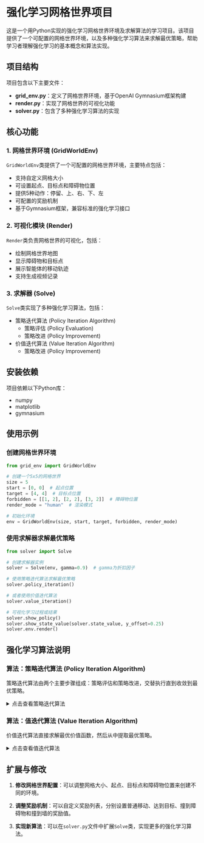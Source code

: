 # 强化学习网格世界项目

这是一个用Python实现的强化学习网格世界环境及求解算法的学习项目。该项目提供了一个可配置的网格世界环境，以及多种强化学习算法来求解最优策略，帮助学习者理解强化学习的基本概念和算法实现。

## 项目结构

项目包含以下主要文件：

- **grid_env.py**：定义了网格世界环境，基于OpenAI Gymnasium框架构建
- **render.py**：实现了网格世界的可视化功能
- **solver.py**：包含了多种强化学习算法的实现

## 核心功能

### 1. 网格世界环境 (GridWorldEnv)

`GridWorldEnv`类提供了一个可配置的网格世界环境，主要特点包括：

- 支持自定义网格大小
- 可设置起点、目标点和障碍物位置
- 提供5种动作：停留、上、右、下、左
- 可配置的奖励机制
- 基于Gymnasium框架，兼容标准的强化学习接口

### 2. 可视化模块 (Render)

`Render`类负责网格世界的可视化，包括：
- 绘制网格世界地图
- 显示障碍物和目标点
- 展示智能体的移动轨迹
- 支持生成视频记录

### 3. 求解器 (Solve)

`Solve`类实现了多种强化学习算法，包括：
- 策略迭代算法 (Policy Iteration Algorithm)
    - 策略评估 (Policy Evaluation)
    - 策略改进 (Policy Improvement)
- 价值迭代算法 (Value Iteration Algorithm)
    - 策略改进 (Policy Improvement)

## 安装依赖

项目依赖以下Python库：

- numpy
- matplotlib
- gymnasium

## 使用示例

### 创建网格世界环境

```python
from grid_env import GridWorldEnv

# 创建一个5x5的网格世界
size = 5
start = [0, 0]  # 起点位置
target = [4, 4]  # 目标点位置
forbidden = [[1, 2], [2, 2], [3, 2]]  # 障碍物位置
render_mode = "human"  # 渲染模式

# 初始化环境
env = GridWorldEnv(size, start, target, forbidden, render_mode)
```

### 使用求解器求解最优策略

```python
from solver import Solve

# 创建求解器实例
solver = Solve(env, gamma=0.9)  # gamma为折扣因子

# 使用策略迭代算法求解最优策略
solver.policy_iteration()

# 或者使用价值迭代算法
solver.value_iteration()

# 可视化学习过程或结果
solver.show_policy()  
solver.show_state_value(solver.state_value, y_offset=0.25)
solver.env.render()
```

## 强化学习算法说明

### 算法：策略迭代算法 (Policy Iteration Algorithm)

策略迭代算法由两个主要步骤组成：策略评估和策略改进，交替执行直到收敛到最优策略。

<details>
<summary>点击查看策略迭代算法</summary>

#### 算法类型
动态规划算法 (Dynamic Programming Algorithm)，用于解决马尔可夫决策过程 (Markov Decision Process, MDP)

#### 算法目标
- **求解贝尔曼最优方程 (Bellman Optimality Equation)**
    - 找到最优状态值函数 $v^*$ (Optimal State-Value Function)
    - 找到最优策略 $\pi^*$ (Optimal Policy)
    - 解决序列决策问题中的长期累积奖励最大化问题

- **数学表达**：
  策略迭代不直接求解贝尔曼最优方程，而是通过迭代策略来逼近最优策略。每次迭代包括两个步骤：
  1. 策略评估：计算当前策略的状态值函数。
  2. 策略改进：根据当前值函数改进策略。

#### 算法原理
- **数学基础**：基于策略评估和策略改进定理。
  - **策略评估**：对于固定策略 $\pi$，通过迭代求解贝尔曼方程得到该策略的状态值函数 $v_{\pi}$。
  - **策略改进**：根据 $v_{\pi}$，通过选择每个状态下的最优动作来改进策略。
- **核心思想**：通过交替执行策略评估和策略改进，逐步提升策略的质量，直至策略不再改变。
- **收敛性保证**：由于策略改进定理，每次迭代都会产生一个严格更好的策略（除非已经最优）。由于策略数量有限，算法会在有限步内收敛。
- **策略评估步骤**：通过迭代贝尔曼期望方程来求解当前策略的值函数。
- **策略改进步骤**：利用当前值函数，对每个状态选择贪婪动作，形成新策略。

#### 输入参数
- **状态空间 (State Space)**：所有可能状态的集合 $S$
- **动作空间 (Action Space)**： 在状态 $s$ 下可用的动作集合 $A(s)$
- **状态转移概率 (State Transition Probabilities)**：从状态 $s$ 执行动作 $a$ 后转移到状态 $s'$ 的概率 $p(s'|s,a)$ 
- **奖励概率 (Reward Probabilities)**：在状态 $s$ 执行动作 $a$ 获得奖励 $r$ 的概率 $p(r|s,a)$
- **折扣因子 (Discount Factor)**：未来奖励的折扣系数 $\gamma \in [0, 1]$
- **策略评估收敛阈值 (Policy Evaluation Convergence Threshold)**：用于判断策略评估步骤中值函数收敛的标准 $\epsilon$
- **初始策略 (Initial Policy)**：策略迭代的起始策略 $\pi_0$
- **最大迭代次数** $K_{max}$（防止无限循环的保险措施）

#### 初始化阶段
- **设置迭代计数器**：表示为 $k = 0$
- **初始化策略**：表示为 $\pi_0$，可以是任意策略，通常选择随机策略或贪婪策略（如果有先验知识）
- **设置收敛标志**：表示为 converged = False

#### 算法流程

<div style="background-color：#f0f0f0; padding：10px; border-radius：5px;">

<div style="background:rgba(179, 190, 197, 0.94); padding：10px; border-radius：5px; margin：5px 0;"> 
<strong> 主迭代循环开始 </strong>
</div>

1. **策略评估 (Policy Evaluation)**：
   - 目标：计算当前策略 $\pi_k$ 的值函数 $v_{\pi_k}$
   - 初始化：设置 $v^{(0)}_{\pi_k}$ 为任意值（例如全零）
   - 迭代：使用贝尔曼期望方程进行迭代，直到值函数收敛（变化小于阈值 $\epsilon$）
     - 对于每个状态 $s \in S$：
$`
v^{(j+1)}_{\pi_k}(s) = \sum_a \pi_k(a|s) \left[ \sum_r p(r|s,a)r + \gamma \sum_{s'} p(s'|s,a) v^{(j)}_{\pi_k}(s') \right]
`$
   - 输出：收敛的值函数 $v_{\pi_k}$

2. **策略改进 (Policy Improvement)**：
   - 目标：根据当前值函数 $v_{\pi_k}$ 改进策略
   - 对于每个状态 $s \in S$：
     - 对于每个动作 $a \in A(s)$，计算动作值函数： $q_{\pi_k}(s,a) = \sum_r p(r|s,a)r + \gamma \sum_{s'} p(s'|s,a) v_{\pi_k}(s')$
     - 选择贪婪动作： $a_k^*(s) = \arg\max_{a \in A(s)} q_{\pi_k}(s,a)$
     - 更新策略： $\pi_{k+1}(a|s) = 1$ 如果 $a = a_k^*(s)$，否则为0（确定性策略）

3. **策略收敛检查 (Policy Convergence Check)**：
   - 如果对于所有状态 $s$， $\pi_{k+1}(\cdot | s) = \pi_k(\cdot | s)$ （即策略不再改变），则设置 converged = True
   - 否则，迭代计数器递增： $k \leftarrow k + 1$

<div style="background:rgba(179, 190, 197, 0.94); padding：10px; border-radius：5px; margin：5px 0;"> 
<strong>主迭代循环结束</strong>
</div>
</div>

#### 终止与输出
- **收敛条件**：当策略不再改变（即 $\pi_{k+1} = \pi_k$）或 $k \geq K_{max}$ 时算法终止
- **输出结果**：
  - **最优值函数 (Optimal Value Function)**： $v^* = v_{\pi_k}$
  - **最优策略 (Optimal Policy)**： $\pi^* = \pi_k$
  - **实际迭代次数**： $k$
- **算法保证**：
  - 由于策略改进定理，每次迭代策略都会改进，直到达到最优策略。
  - 最终得到的策略是最优策略，值函数是最优值函数。

#### 算法复杂度分析
- **时间复杂度 (Time Complexity)**： 
  - 每次策略评估： $O(|S|^2 \times |A|)$ 每次迭代，策略评估需要多次迭代（记作 $J$），所以一次策略评估步骤为 $O(J \times |S|^2 \times |A|)$
  - 策略改进： $O(|S|^2 \times |A|)$
  - 总复杂度： $O(K \times (J \times |S|^2 \times |A| + |S|^2 \times |A|))$，其中 $K$ 是策略迭代次数， $J$ 是策略评估的迭代次数。
  - 策略迭代次数 $K$ 通常很少，因为策略会快速收敛。

- **空间复杂度 (Space Complexity)**： 
  - $O(|S| \times |A|)$ 存储转移概率和奖励函数
  - $O(|S|)$ 存储值函数
  - $O(|S| \times |A|)$ 存储策略（对于确定性策略，可以只存储每个状态的动作，即 $O(|S|)$）

- **收敛速率 (Convergence Rate)**： 
  - 策略迭代通常以线性速率收敛，但由于策略空间有限，实际迭代次数很少。

#### 关键性质
- **单调改进 (Monotonic Improvement)**：每次策略改进都会产生一个更好的策略，即 $v_{\pi_{k+1}} \geq v_{\pi_k}$（逐点成立）
- **有限收敛 (Finite Convergence)**：由于策略数量有限，算法在有限步内收敛。
- **最优性条件 (Optimality Condition)**：收敛时满足贝尔曼最优方程。

#### 优缺点分析
**优点**：
- 收敛速度快（通常比值迭代快）
- 策略通常会在值函数收敛之前就稳定下来
- 理论保证收敛到最优解

**缺点**：
- 每次迭代都需要完整的策略评估，计算成本可能高
- 对于大规模问题，策略评估步骤可能很慢
- 需要完整的环境模型

#### 应用场景
- 马尔可夫决策过程 (Markov Decision Processes, MDPs)
- 强化学习规划问题 (Reinforcement Learning Planning)
- 机器人路径规划 (Robot Path Planning)
- 资源分配优化 (Resource Allocation Optimization)
- 任何具有明确模型的序列决策问题

#### 算法伪代码

```python
算法 4.2：策略迭代算法 (Policy Iteration Algorithm)
输入：S, A, P, R, γ, ε, π₀, K_max
输出：v*, π*, k
1： k ← 0
2： π₀ ← 初始策略
3： repeat
4：     # 策略评估
5：     v ← 任意初始值函数（如全零）
6：     repeat
7：         Δ ← 0
8：         for each s ∈ S do
9：             v_old ← v(s)
10：            v_new ← 0
11：            for each a ∈ A(s) do
12：                q ← 0
13：                for each s′ ∈ S do
14：                    q ← q + P(s′|s,a) × [R(s,a,s′) + γ × v(s′)]
15：                end for
16：                v_new ← v_new + πₖ(a|s) × q
17：            end for
18：            v(s) ← v_new
19：            Δ ← max(Δ, |v_old - v_new|)
20：        end for
21：     until Δ < ε
22：     v_πₖ ← v   # 当前策略的值函数
23:
24：     # 策略改进
25：     πₖ₊₁ ← 空策略
26：     for each s ∈ S do
27：         best_a ← null
28：         max_q ← -∞
29：         for each a ∈ A(s) do
30：             q ← 0
31：             for each s′ ∈ S do
32：                 q ← q + P(s′|s,a) × [R(s,a,s′) + γ × v_πₖ(s′)]
33：             end for
34：             if q > max_q then
35：                 max_q ← q
36：                 best_a ← a
37：             end if
38：         end for
39：         πₖ₊₁(s) ← best_a  # 确定性策略，即πₖ₊₁(a|s)=1当a=best_a，否则0
40：     end for
41:
42：     # 检查策略是否稳定
43：     if πₖ₊₁ == πₖ then
44：         converged ← True
45：     else
46：         k ← k + 1
47：         πₖ ← πₖ₊₁
48：     end if
49： until converged or k ≥ K_max
50： return (v_πₖ, πₖ, k)
```

注意：在策略评估中，我们使用了迭代法求解贝尔曼期望方程。实际上，对于小型问题，也可以直接解线性方程组，但迭代法更通用。

</details>

### 算法：值迭代算法 (Value Iteration Algorithm)

价值迭代算法直接求解最优价值函数，然后从中提取最优策略。

<details>
<summary>点击查看值迭代算法</summary>

#### 算法类型
动态规划算法 (Dynamic Programming Algorithm)，用于解决马尔可夫决策过程 (Markov Decision Process, MDP)

#### 算法目标
- **求解贝尔曼最优方程 (Bellman Optimality Equation)**
    - 找到最优状态值函数 $v^*$ (Optimal State-Value Function)
    - 找到最优策略 $\pi^*$ (Optimal Policy)
    - 解决序列决策问题中的长期累积奖励最大化问题

- **数学表达**：
$`v^*(s) = \max\limits_{a \in A} \left[ \sum\limits_{r} p(r\|s,a)r + \gamma \sum\limits_{s'} p(s'\|s,a)v^*(s') \right]`$

#### 算法原理
- **数学基础**：基于贝尔曼最优方程 (Bellman Optimality Equation)：
$`v^*(s) = \max_{\pi\in\Pi} \sum_{a \in A(s)}\pi_k(a|s)\left[ \sum\limits_{r} p(r\|s,a)r + \gamma \sum\limits_{s'} p(s'\|s,a)v^*(s') \right]`$

- **核心思想**：通过迭代方式逐步改进值函数估计，直至收敛到最优值函数。

- **收敛性保证**：贝尔曼最优算子是一个压缩映射 (Contraction Mapping)，满足巴拿赫不动点定理 (Banach Fixed-Point Theorem)，确保算法必然收敛。

- **策略改进定理**：每次迭代都会产生不劣于前一次迭代的策略。

- **备份操作** (Backup Operation)：每个状态的值通过考虑所有可能动作的期望回报来更新。

- **异步收敛** (Asynchronous Convergence)：即使值函数更新顺序任意，算法仍能保证收敛。

#### 输入参数
- **状态空间 (State Space)**：所有可能状态的集合 $S$
- **动作空间 (Action Space)**：在状态 $s$ 下可用的动作集合 $A(s)$
- **状态转移概率 (State Transition Probabilities)**：从状态 $s$ 执行动作 $a$ 后转移到状态 $s'$ 的概率 $p(s'\|s,a)$
- **奖励概率 (Reward Probabilities)**：在状态 $s$ 执行动作 $a$ 获得奖励 $r$ 的概率 $p(r\|s,a)$
- **折扣因子 (Discount Factor)**：未来奖励的折扣系数 $\gamma \in [0, 1]$，$`\gamma=0`$ 表示只考虑即时奖励，$`\gamma=1`$ 表示平等对待所有未来奖励
- **收敛阈值 (Convergence Threshold)**：值函数收敛的判断标准 $\epsilon > 0$，通常取较小的正数（如 $10^{-6}$）
- **初始值函数估计 (Initial Value Function Estimate)**：对每个状态 $s \in S$ 的初始价值估计 $v_0(s)$，可以设为0或随机值
- **最大迭代次数** $K_{max}$（防止无限循环的保险措施）

#### 初始化阶段
- **设置迭代计数器**：表示为 $k = 0$
- **初始化值函数**：
  $v_0(s)$ 对所有状态 $s \in S$
  - 常见初始化方法：全零初始化、随机初始化、基于启发式的初始化
- **初始化策略**：表示为 $\pi_0$ 
  - 可以是任意策略或基于初始值函数的贪婪策略
  - 初始策略对最终结果无影响，但可能影响收敛速度
- **设置收敛标志**：表示为 converged = False

#### 算法流程
<div style="background-color：#f0f0f0; padding：10px; border-radius：5px;">

<div style="background:rgba(179, 190, 197, 0.94); padding：10px; border-radius：5px; margin：5px 0;"> 
<strong> 主迭代循环开始 </strong>
</div>

1. **收敛判断 (Convergence Check)**：
   当 $`|v_k-v_{k-1}|_\infty>\epsilon`$ 且 $`k<K_{max}`$ 时继续迭代
   - 使用无穷范数确保所有状态的值函数变化都小于阈值

2. **状态遍历 (State Iteration)**：对每个状态 $s \in S$ 执行以下操作：  
   **注释**：状态遍历顺序不影响收敛性，但可能影响收敛速度
   
   - **动作评估 (Action Evaluation)**：对每个动作 $a \in A(s)$ 计算：
     - **期望即时奖励**：  
$`\mathbb{E}[r\|s,a] = \sum_r p(r\|s,a) \cdot r`$
       - 计算在当前状态执行特定动作的期望即时奖励
     - **期望未来价值**：  
$`\mathbb{E}[v_k(s')\|s,a] = \sum_{s'} p(s'\|s,a) \cdot v_k(s')`$
       - 计算在当前状态执行特定动作后的期望未来累积奖励
     - **Q值计算 (Q-value Calculation)**：  
$`q_k(s,a) = \mathbb{E}[r\|s,a] + \gamma \cdot \mathbb{E}[v_k(s')\|s,a]`$
       - 综合即时奖励和未来价值的全面评估
   
   - **最优动作选择 (Optimal Action Selection)**：
     - 找到使Q值最大化的动作：  
$`a_k^*(s) = \arg\max_{a \in A(s)} q_k(s,a)`$
     - **平局处理策略**：如果多个动作产生相同的最大值：
       - 随机选择一个
       - 选择索引最小的动作
       - 基于额外启发式规则选择
   
   - **策略更新 (Policy Update)**：
     - 为状态 $s$ 设置确定性策略：  
$`\pi_{k+1}(a\|s) = \begin{cases} 1 & \text{若 } a = a_k^*(s) \\ 0 & \text{否则} \end{cases}`$
     - 策略是确定性的，每个状态对应一个最优动作
   
   - **值函数更新 (Value Function Update)**：
     - 使用最大Q值更新状态值：  
$`v_{k+1}(s) = \max_{a \in A(s)} q_k(s,a) = q_k(s, a_k^*(s))`$
     - 这相当于执行一次贝尔曼最优算子

3. **全局收敛检查 (Global Convergence Check)**：
   - 计算值函数最大变化量：  
$`\Delta = \max_{s \in S} \|v_{k+1}(s) - v_k(s)\|`$
   - 如果 $\Delta<\epsilon$，则设置 converged = True
   - 迭代计数器递增： $k\leftarrow{k + 1}$

<div style="background:rgba(179, 190, 197, 0.94); padding：10px; border-radius：5px; margin：5px 0;"> 
<strong>主迭代循环结束</strong>
</div>
</div>

#### 终止与输出
- **收敛条件**：当 $\Delta < \epsilon$ 或 $k \geq K_{max}$ 时算法终止
- **输出结果**：
  - **最优值函数 (Optimal Value Function)**： $v^* = v_k$
  - **最优策略 (Optimal Policy)**： $\pi^* = \pi_k$
  - **实际迭代次数**： $k$
- **算法保证**：
  - $v^*$ 满足贝尔曼最优方程
  - $\pi^*$ 是相对于初始状态分布的最优策略
  - 对于充分小的 $\epsilon$，得到的策略是 $\epsilon$-最优的
  - 误差界限： 满足 $`|v_k - v^*|_{\infty} \leq \frac{\gamma^k}{1-\gamma} |v_1 - v_0|_{\infty}`$
- **验证方法**：可以通过策略评估验证所得策略的性能

#### 算法复杂度分析
- **时间复杂度 (Time Complexity)**： 
  - 每次迭代： $O(\|S\|^2 \times \|A\|)$
  - 总复杂度： $O(K \times \|S\|^2 \times \|A\|)$，其中 $K$ 是迭代次数
  - 迭代次数 $K$ 取决于 $\gamma$ 和 $\epsilon$，通常为 $O\left(\frac{\log(1/\epsilon)}{1-\gamma}\right)$
  - 迭代次数上界： $K = \left\lceil \frac{\log(\epsilon(1-\gamma)) - \log(\|v_1 - v_0\|_\infty)}{\log(\gamma)} \right\rceil$

- **空间复杂度 (Space Complexity)**： 
  - $O(\|S\| \times \|A\|)$ 存储转移概率和奖励函数
  - $O(\|S\|)$ 存储值函数
  - $O(\|S\|)$ 存储策略

- **收敛速率 (Convergence Rate)**： 
  - 线性收敛： 满足 $`|v_{k+1} - v^*|_{\infty} \leq \gamma |v_k - v^*|_{\infty}`$
  - 误差界限： 满足 $`|v_k - v^*|_{\infty} \leq \frac{\gamma^k}{1-\gamma} |v_1 - v_0|_{\infty}`$

#### 关键性质
- **单调改进 (Monotonic Improvement)**： $v_{k+1}(s) \geq v_k(s)$ 对所有 $s \in S$
- **压缩映射 (Contraction Mapping)**：贝尔曼最优算子是模为 $\gamma$ 的压缩映射
- **最优性条件 (Optimality Condition)**：收敛时满足贝尔曼最优方程
- **策略收敛 (Policy Convergence)**：最优策略可能在值函数收敛之前就已稳定
- **异步收敛 (Asynchronous Convergence)**：支持异步更新，但同步更新保证收敛
- **无需策略评估**：与策略迭代不同，值迭代不需要完整的策略评估步骤

#### 优缺点分析
**优点**：
- 理论保证收敛到最优解
- 适用于各种MDP问题
- 算法简单直观，易于实现
- 内存效率高：相比策略迭代，通常需要更少的内存

**缺点**：
- 对于大规模状态空间，计算成本高（维度灾难 Curse of Dimensionality）
- 需要完整的环境模型（转移概率和奖励函数）
- 收敛速度可能较慢，特别是当 $\gamma$ 接近1时
- 同步更新：基本版本需要扫描所有状态，可能效率不高

#### 应用场景
- 马尔可夫决策过程 (Markov Decision Processes, MDPs)
- 强化学习规划问题 (Reinforcement Learning Planning)
- 机器人路径规划 (Robot Path Planning)
- 资源分配优化 (Resource Allocation Optimization)
- 任何具有明确模型的序列决策问题

#### 算法伪代码

```python
算法 4.1：值迭代算法 (Value Iteration Algorithm)
输入：S, A, P, R, γ, ε, v₀, K_max
输出：v*, π*, k
1： k ← 0
2： for each s ∈ S do v₀(s) ← 初始值
3： π₀ ← 任意初始策略
4： repeat
5：     Δ ← 0
6：     for each s ∈ S do
7：         v_old ← vₖ(s)
8：         max_q ← -∞
9：         best_a ← null
10：        for each a ∈ A(s) do
11：            q ← 0
12：            for each s′ ∈ S do
13：                q ← q + P(s′|s,a) × [R(s,a,s′) + γ × vₖ(s′)]
14：            end for
15：            if q > max_q then
16：                max_q ← q
17：                best_a ← a
18：            end if
19：        end for
20：        vₖ₊₁(s) ← max_q
21：        πₖ₊₁(s) ← best_a  # 确定性策略
22：        Δ ← max(Δ, |vₖ₊₁(s) - v_old|)
23：    end for
24：    k ← k + 1
25： until Δ < ε or k ≥ K_max
26： return (vₖ, πₖ, k)
```

</details>

## 扩展与修改

1. **修改网格世界配置**：可以调整网格大小、起点、目标点和障碍物位置来创建不同的环境。

2. **调整奖励机制**：可以自定义奖励列表，分别设置普通移动、达到目标、撞到障碍物和撞到墙的奖励值。

3. **实现新算法**：可以在`solver.py`文件中扩展`Solve`类，实现更多的强化学习算法。
